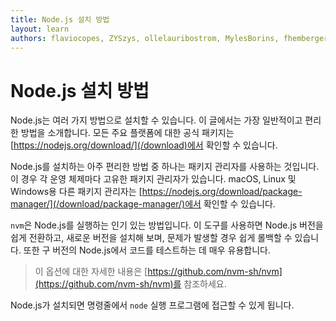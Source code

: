 ```yaml
---
title: Node.js 설치 방법
layout: learn
authors: flaviocopes, ZYSzys, ollelauribostrom, MylesBorins, fhemberger, LaRuaNa, ahmadawais, benhalverson, ovflowd
---
```


# Node.js 설치 방법

Node.js는 여러 가지 방법으로 설치할 수 있습니다. 이 글에서는 가장 일반적이고 편리한 방법을 소개합니다. 모든 주요 플랫폼에 대한 공식 패키지는 [https://nodejs.org/download/](/download)에서 확인할 수 있습니다.

Node.js를 설치하는 아주 편리한 방법 중 하나는 패키지 관리자를 사용하는 것입니다. 이 경우 각 운영 체제마다 고유한 패키지 관리자가 있습니다. macOS, Linux 및 Windows용 다른 패키지 관리자는 [https://nodejs.org/download/package-manager/](/download/package-manager/)에서 확인할 수 있습니다.

`nvm`은 Node.js를 실행하는 인기 있는 방법입니다. 이 도구를 사용하면 Node.js 버전을 쉽게 전환하고, 새로운 버전을 설치해 보며, 문제가 발생할 경우 쉽게 롤백할 수 있습니다. 또한 구 버전의 Node.js에서 코드를 테스트하는 데 매우 유용합니다.

> 이 옵션에 대한 자세한 내용은 [https://github.com/nvm-sh/nvm](https://github.com/nvm-sh/nvm)를 참조하세요.

Node.js가 설치되면 명령줄에서 `node` 실행 프로그램에 접근할 수 있게 됩니다.
